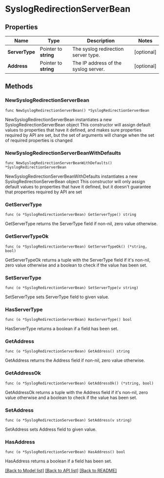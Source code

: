 # SyslogRedirectionServerBean

## Properties

Name | Type | Description | Notes
------------ | ------------- | ------------- | -------------
**ServerType** | Pointer to **string** | The syslog redirection server type. | [optional] 
**Address** | Pointer to **string** | The IP address of the syslog server. | [optional] 

## Methods

### NewSyslogRedirectionServerBean

`func NewSyslogRedirectionServerBean() *SyslogRedirectionServerBean`

NewSyslogRedirectionServerBean instantiates a new SyslogRedirectionServerBean object
This constructor will assign default values to properties that have it defined,
and makes sure properties required by API are set, but the set of arguments
will change when the set of required properties is changed

### NewSyslogRedirectionServerBeanWithDefaults

`func NewSyslogRedirectionServerBeanWithDefaults() *SyslogRedirectionServerBean`

NewSyslogRedirectionServerBeanWithDefaults instantiates a new SyslogRedirectionServerBean object
This constructor will only assign default values to properties that have it defined,
but it doesn't guarantee that properties required by API are set

### GetServerType

`func (o *SyslogRedirectionServerBean) GetServerType() string`

GetServerType returns the ServerType field if non-nil, zero value otherwise.

### GetServerTypeOk

`func (o *SyslogRedirectionServerBean) GetServerTypeOk() (*string, bool)`

GetServerTypeOk returns a tuple with the ServerType field if it's non-nil, zero value otherwise
and a boolean to check if the value has been set.

### SetServerType

`func (o *SyslogRedirectionServerBean) SetServerType(v string)`

SetServerType sets ServerType field to given value.

### HasServerType

`func (o *SyslogRedirectionServerBean) HasServerType() bool`

HasServerType returns a boolean if a field has been set.

### GetAddress

`func (o *SyslogRedirectionServerBean) GetAddress() string`

GetAddress returns the Address field if non-nil, zero value otherwise.

### GetAddressOk

`func (o *SyslogRedirectionServerBean) GetAddressOk() (*string, bool)`

GetAddressOk returns a tuple with the Address field if it's non-nil, zero value otherwise
and a boolean to check if the value has been set.

### SetAddress

`func (o *SyslogRedirectionServerBean) SetAddress(v string)`

SetAddress sets Address field to given value.

### HasAddress

`func (o *SyslogRedirectionServerBean) HasAddress() bool`

HasAddress returns a boolean if a field has been set.


[[Back to Model list]](../README.md#documentation-for-models) [[Back to API list]](../README.md#documentation-for-api-endpoints) [[Back to README]](../README.md)


